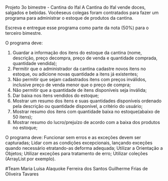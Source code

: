 Projeto 3o bimestre - Cantina do Ifal
A Cantina do Ifal vende doces, salgados e bebidas. Vocêeseus colegas foram contratados para fazer um programa para
administrar o estoque de produtos da cantina.

Escreva e entregue esse programa como parte da nota (50%) para o terceiro bimestre.

O programa deve:
1. Guardar a informação dos itens do estoque da cantina (nome, descrição, preço decompra, preço de venda e
quantidade comprada, quantidade vendida);
2. Permitir que o administrador da cantina cadastre novos itens no estoque, ou adicione novas quantidade a itens já
existentes;
3. Não permitir que sejam cadastrados itens com preços inválidos, inclusive preço de venda menor que o preço de
compra;
4. Não permitir que a quantidade de itens disponíveis seja inválida;
5. Dar baixa nos itens vendidos do estoque;
6. Mostrar um resumo dos itens e suas quantidades disponíveis ordenado pela descrição ou quantidade disponível, a
critério do usuário;
7. Mostrar resumo dos itens com quantidade baixa no estoque(abaixo de 50 itens);
8. Mostrar resumo do lucro/prejuízo de acordo com a baixa dos produtos no estoque;

O programa deve:
Funcionar sem erros e as exceções devem ser capturadas;
Lidar com as condições excepcionais, lançando exceções quando necessário etratando-as deforma adequada;
Utilizar a Orientação a Objetos;
Utilizar exceções para tratamento de erro;
Utilizar coleções (ArrayList por exemplo).

#Team
Maria Luísa Alaquoke Ferreira dos Santos
Guilherme Frias de Oliveira Tavares
